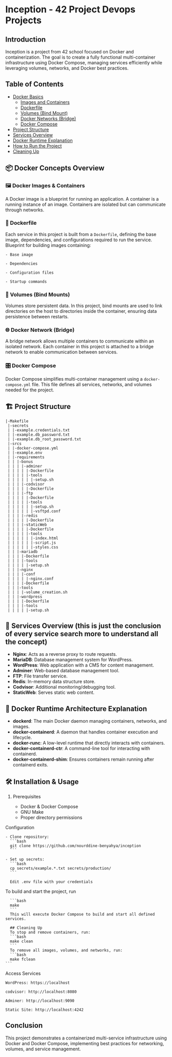 # Inception - 42 Project Devops Projects

## Introduction
Inception is a project from 42 school focused on Docker and containerization. The goal is to create a fully functional multi-container infrastructure using Docker Compose, managing services efficiently while leveraging volumes, networks, and Docker best practices.

## Table of Contents
- [Docker Basics](#docker-basics)
  - [Images and Containers](#images-and-containers)
  - [Dockerfile](#dockerfile)
  - [Volumes (Bind Mount)](#volumes-bind-mount)
  - [Docker Networks (Bridge)](#docker-networks-bridge)
  - [Docker Compose](#docker-compose)
- [Project Structure](#project-structure)
- [Services Overview](#services-overview)
- [Docker Runtime Explanation](#docker-runtime-explanation)
- [How to Run the Project](#how-to-run-the-project)
- [Cleaning Up](#cleaning-up)

## 📦 Docker Concepts Overview
### 🖼️ Docker Images & Containers
A Docker image is a blueprint for running an application. A container is a running instance of an image. Containers are isolated but can communicate through networks.

### 📄 Dockerfile
Each service in this project is built from a `Dockerfile`, defining the base image, dependencies, and configurations required to run the service.
Blueprint for building images containing:

    - Base image

    - Dependencies

    - Configuration files

    - Startup commands

### 📂 Volumes (Bind Mounts)
Volumes store persistent data. In this project, bind mounts are used to link directories on the host to directories inside the container, ensuring data persistence between restarts.

### 🌐 Docker Network (Bridge)
A bridge network allows multiple containers to communicate within an isolated network. Each container in this project is attached to a bridge network to enable communication between services.

### 🎛️ Docker Compose
Docker Compose simplifies multi-container management using a `docker-compose.yml` file. This file defines all services, networks, and volumes needed for the project.

## 🏗️ Project Structure
```
|-Makefile
 |-secrets
 | |-example.credentials.txt
 | |-example.db_password.txt
 | |-example.db_root_password.txt
 |-srcs
 | |-docker-compose.yml
 | |-example.env
 | |-requirements
 | | |-bonus
 | | | |-adminer
 | | | | |-Dockerfile
 | | | | |-tools
 | | | | | |-setup.sh
 | | | |-codvisor
 | | | | |-Dockerfile
 | | | |-ftp
 | | | | |-Dockerfile
 | | | | |-tools
 | | | | | |-setup.sh
 | | | | | |-vsftpd.conf
 | | | |-redis
 | | | | |-Dockerfile
 | | | |-staticWeb
 | | | | |-Dockerfile
 | | | | |-tools
 | | | | | |-index.html
 | | | | | |-script.js
 | | | | | |-styles.css
 | | |-mariadb
 | | | |-Dockerfile
 | | | |-tools
 | | | | |-setup.sh
 | | |-nginx
 | | | |-conf
 | | | | |-nginx.conf
 | | | |-Dockerfile
 | | |-tools
 | | | |-volume_creation.sh
 | | |-wordpress
 | | | |-Dockerfile
 | | | |-tools
 | | | | |-setup.sh
```

## 🚀 Services Overview (this is just the conclusion of every service search more to understand all the concept)
- **Nginx**: Acts as a reverse proxy to route requests.
- **MariaDB**: Database management system for WordPress.
- **WordPress**: Web application with a CMS for content management.
- **Adminer**: Web-based database management tool.
- **FTP**: File transfer service.
- **Redis**: In-memory data structure store.
- **Codvisor**: Additional monitoring/debugging tool.
- **StaticWeb**: Serves static web content.

## 🔄 Docker Runtime Architecture Explanation
- **dockerd**: The main Docker daemon managing containers, networks, and images.
- **docker-containerd**: A daemon that handles container execution and lifecycle.
- **docker-runc**: A low-level runtime that directly interacts with containers.
- **docker-containerd-ctr**: A command-line tool for interacting with containerd.
- **docker-containerd-shim**: Ensures containers remain running after containerd exits.

## 🛠️ Installation & Usage
  <ol>
    <li>Prerequisites</li>
    <ul>
      <li>Docker & Docker Compose</li>
      <li>GNU Make</li>
      <li>Proper directory permissions</li>
    </ul>
  </ol>

  Configuration

    - Clone repository:
      ```bash
      git clone https://github.com/nourddine-benyahya/inception
      ```

    - Set up secrets:
      ```bash
      cp secrets/example.*.txt secrets/production/
      ```

      Edit .env file with your credentials

  To build and start the project, run

      ```bash
      make
      ```
      This will execute Docker Compose to build and start all defined services.

      ## Cleaning Up
      To stop and remove containers, run:
      ```bash
      make clean
      ```
      To remove all images, volumes, and networks, run:
      ```bash
      make fclean
    ```

Access Services

    WordPress: https://localhost

    codvisor: http://localhost:8080

    Adminer: http://localhost:9090

    Static Site: http://localhost:4242


## Conclusion
This project demonstrates a containerized multi-service infrastructure using Docker and Docker Compose, implementing best practices for networking, volumes, and service management.

